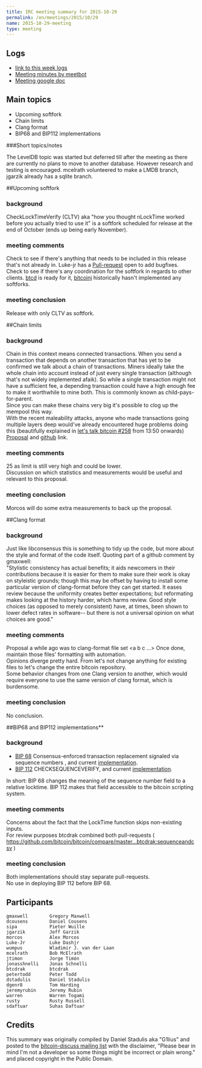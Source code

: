 ```yaml
---
title: IRC meeting summary for 2015-10-29
permalink: /en/meetings/2015/10/29
name: 2015-10-29-meeting
type: meeting
---
```

## Logs

- [link to this week logs](http://bitcoinstats.com/irc/bitcoin-dev/logs/2015/10/29#l1446145259.0)  
- [Meeting minutes by meetbot](http://www.erisian.com.au/meetbot/bitcoin-dev/2015/bitcoin-dev.2015-10-29-19.02.html)  
- [Meeting google doc](https://docs.google.com/document/d/1t3kGkAUQ-Yui57P29YhDll5WyJuTiGrUhCW8so-E-iQ/edit)

## Main topics  
  
- Upcoming softfork   
- Chain limits  
- Clang format  
- BIP68 and BIP112 implementations

###Short topics/notes

The LevelDB topic was started but deferred till after the meeting as there are currently no plans to move to another database. However research and testing is encouraged. mcelrath volunteered to make a LMDB branch, jgarzik already has a sqlite branch.

##Upcoming softfork

### background  

CheckLockTimeVerify (CLTV) aka "how you thought nLockTime worked before you actually tried to use it" is a softfork scheduled for release at the end of October (ends up being early November).

### meeting comments

Check to see if there's anything that needs to be included in this release that's not already in. Luke-jr has a [Pull-request](https://github.com/bitcoin/bitcoin/pull/6825) open to add bugfixes.  
Check to see if there's any coordination for the softfork in regards to other clients. [btcd](https://github.com/btcsuite/btcd) is ready for it, [bitcoinj](https://github.com/bitcoinj/bitcoinj) historically hasn't implemented any softforks.  

### meeting conclusion  

Release with only CLTV as softfork.

##Chain limits

### background  

Chain in this context means connected transactions. When you send a transaction that depends on another transaction that has yet to be confirmed we talk about a chain of transactions. 
Miners ideally take the whole chain into account instead of just every single transaction (although that's not widely implemented afaik). So while a single transaction might not have a sufficient fee, a depending transaction could have a high enough fee to make it worthwhile to mine both.
This is commonly known as child-pays-for-parent.  
Since you can make these chains very big it's possible to clog up the mempool this way.   
With the recent maleability attacks, anyone who made transactions going multiple layers deep would've already encountered huge problems doing this (beautifully explained in [let's talk bitcoin #258](https://letstalkbitcoin.com/blog/post/lets-talk-bitcoin-258-liquidity-and-malleability) from 13:50 onwards)   
[Proposal](https://lists.linuxfoundation.org/pipermail/bitcoin-dev/2015-October/011401.html) and [github](https://github.com/bitcoin/bitcoin/pull/6771) link.

### meeting comments

25 as limit is still very high and could be lower.  
Discussion on which statistics and measurements would be useful and relevant to this proposal.

### meeting conclusion

Morcos will do some extra measurements to back up the proposal.

##Clang format

### background

Just like libconsensus this is something to tidy up the code, but more about the style and format of the code itself. Quoting part of a github comment by gmaxwell:  
"Stylistic consistency has actual benefits; it aids newcomers in their contributions because it is easier for them to make sure their work is okay on styleistic grounds; though this may be offset by having to install some particular version of clang-format before they can get started. It eases review because the uniformity creates better expectations; but reformating makes looking at the history harder, which harms review. Good style choices (as opposed to merely consistent) have, at times, been shown to lower defect rates in software-- but there is not a universal opinion on what choices are good."  
 
### meeting comments

Proposal a while ago was to clang-format file set <a b c ...> Once done, maintain those files' formatting with automation.  
Opinions diverge pretty hard. From let's not change anything for existing files to let's change the entire bitcoin repository.  
Some behavior changes from one Clang version to another,  which would require everyone to use the same version of clang format, which is burdensome.

### meeting conclusion

No conclusion.

##BIP68 and BIP112 implementations**

### background

- [BIP 68](https://github.com/bitcoin/bips/blob/master/bip-0068.mediawiki)  Consensus-enforced transaction replacement signaled via sequence numbers , and current [implementation](https://github.com/bitcoin/bitcoin/pull/6312).  
- [BIP 112](https://github.com/bitcoin/bips/blob/master/bip-0112.mediawiki) CHECKSEQUENCEVERIFY, and current [implementation](https://github.com/bitcoin/bitcoin/pull/6564).  

In short: BIP 68 changes the meaning of the sequence number field to a relative locktime. BIP 112 makes that field accessible to the bitcoin scripting system.

### meeting comments

Concerns about the fact that the LockTime function skips non-existing inputs.  
For review purposes btcdrak combined both pull-requests ( https://github.com/bitcoin/bitcoin/compare/master...btcdrak:sequenceandcsv )  

### meeting conclusion

Both implementations should stay separate pull-requests.  
No use in deploying BIP 112 before BIP 68.

## Participants

    gmaxwell        Gregory Maxwell  
    dcousens        Daniel Cousens  
    sipa            Pieter Wuille  
    jgarzik         Jeff Garzik  
    morcos          Alex Morcos  
    Luke-Jr         Luke Dashjr  
    wumpus          Wladimir J. van der Laan  
    mcelrath        Bob McElrath   
    jtimon          Jorge Timón   
    jonasshnelli    Jonas Schnelli  
    btcdrak         btcdrak  
    petertodd       Peter Todd  
    dstadulis       Daniel Stadulis   
    dgenr8          Tom Harding   
    jeremyrubin     Jeremy Rubin  
    warren          Warren Togami  
    rusty           Rusty Russell  
    sdaftuar        Suhas Daftuar

## Credits

This summary was originally compiled by Daniel Stadulis aka "G1lius" and posted to the [bitcoin-discuss mailing list][meetingsource] with the disclaimer, "Please bear in mind I'm not a developer so some things might be incorrect or plain wrong." and placed copyright in the Public Domain.

[meetingsource]: http://lists.linuxfoundation.org/pipermail/bitcoin-discuss/2015-November/000007.html